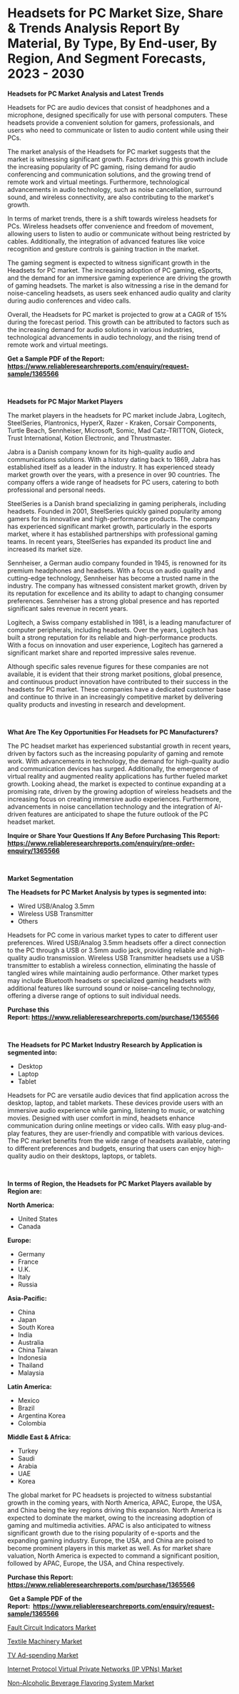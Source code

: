 <p><h1>Headsets for PC Market Size, Share & Trends Analysis Report By Material, By Type, By End-user, By Region, And Segment Forecasts, 2023 - 2030</h1></p><p><strong>Headsets for PC Market Analysis and Latest Trends</strong></p>
<p><p>Headsets for PC are audio devices that consist of headphones and a microphone, designed specifically for use with personal computers. These headsets provide a convenient solution for gamers, professionals, and users who need to communicate or listen to audio content while using their PCs.</p><p>The market analysis of the Headsets for PC market suggests that the market is witnessing significant growth. Factors driving this growth include the increasing popularity of PC gaming, rising demand for audio conferencing and communication solutions, and the growing trend of remote work and virtual meetings. Furthermore, technological advancements in audio technology, such as noise cancellation, surround sound, and wireless connectivity, are also contributing to the market's growth.</p><p>In terms of market trends, there is a shift towards wireless headsets for PCs. Wireless headsets offer convenience and freedom of movement, allowing users to listen to audio or communicate without being restricted by cables. Additionally, the integration of advanced features like voice recognition and gesture controls is gaining traction in the market.</p><p>The gaming segment is expected to witness significant growth in the Headsets for PC market. The increasing adoption of PC gaming, eSports, and the demand for an immersive gaming experience are driving the growth of gaming headsets. The market is also witnessing a rise in the demand for noise-canceling headsets, as users seek enhanced audio quality and clarity during audio conferences and video calls.</p><p>Overall, the Headsets for PC market is projected to grow at a CAGR of 15% during the forecast period. This growth can be attributed to factors such as the increasing demand for audio solutions in various industries, technological advancements in audio technology, and the rising trend of remote work and virtual meetings.</p></p>
<p><strong>Get a Sample PDF of the Report:&nbsp; <a href="https://www.reliableresearchreports.com/enquiry/request-sample/1365566">https://www.reliableresearchreports.com/enquiry/request-sample/1365566</a></strong></p>
<p>&nbsp;</p>
<p><strong>Headsets for PC Major Market Players</strong></p>
<p><p>The market players in the headsets for PC market include Jabra, Logitech, SteelSeries, Plantronics, HyperX, Razer - Kraken, Corsair Components, Turtle Beach, Sennheiser, Microsoft, Somic, Mad Catz-TRITTON, Gioteck, Trust International, Kotion Electronic, and Thrustmaster.</p><p>Jabra is a Danish company known for its high-quality audio and communications solutions. With a history dating back to 1869, Jabra has established itself as a leader in the industry. It has experienced steady market growth over the years, with a presence in over 90 countries. The company offers a wide range of headsets for PC users, catering to both professional and personal needs.</p><p>SteelSeries is a Danish brand specializing in gaming peripherals, including headsets. Founded in 2001, SteelSeries quickly gained popularity among gamers for its innovative and high-performance products. The company has experienced significant market growth, particularly in the esports market, where it has established partnerships with professional gaming teams. In recent years, SteelSeries has expanded its product line and increased its market size.</p><p>Sennheiser, a German audio company founded in 1945, is renowned for its premium headphones and headsets. With a focus on audio quality and cutting-edge technology, Sennheiser has become a trusted name in the industry. The company has witnessed consistent market growth, driven by its reputation for excellence and its ability to adapt to changing consumer preferences. Sennheiser has a strong global presence and has reported significant sales revenue in recent years.</p><p>Logitech, a Swiss company established in 1981, is a leading manufacturer of computer peripherals, including headsets. Over the years, Logitech has built a strong reputation for its reliable and high-performance products. With a focus on innovation and user experience, Logitech has garnered a significant market share and reported impressive sales revenue.</p><p>Although specific sales revenue figures for these companies are not available, it is evident that their strong market positions, global presence, and continuous product innovation have contributed to their success in the headsets for PC market. These companies have a dedicated customer base and continue to thrive in an increasingly competitive market by delivering quality products and investing in research and development.</p></p>
<p>&nbsp;</p>
<p><strong>What Are The Key Opportunities For Headsets for PC Manufacturers?</strong></p>
<p><p>The PC headset market has experienced substantial growth in recent years, driven by factors such as the increasing popularity of gaming and remote work. With advancements in technology, the demand for high-quality audio and communication devices has surged. Additionally, the emergence of virtual reality and augmented reality applications has further fueled market growth. Looking ahead, the market is expected to continue expanding at a promising rate, driven by the growing adoption of wireless headsets and the increasing focus on creating immersive audio experiences. Furthermore, advancements in noise cancellation technology and the integration of AI-driven features are anticipated to shape the future outlook of the PC headset market.</p></p>
<p><strong>Inquire or Share Your Questions If Any Before Purchasing This Report: <a href="https://www.reliableresearchreports.com/enquiry/pre-order-enquiry/1365566">https://www.reliableresearchreports.com/enquiry/pre-order-enquiry/1365566</a></strong></p>
<p>&nbsp;</p>
<p><strong>Market Segmentation</strong></p>
<p><strong>The Headsets for PC Market Analysis by types is segmented into:</strong></p>
<p><ul><li>Wired USB/Analog 3.5mm</li><li>Wireless USB Transmitter</li><li>Others</li></ul></p>
<p><p>Headsets for PC come in various market types to cater to different user preferences. Wired USB/Analog 3.5mm headsets offer a direct connection to the PC through a USB or 3.5mm audio jack, providing reliable and high-quality audio transmission. Wireless USB Transmitter headsets use a USB transmitter to establish a wireless connection, eliminating the hassle of tangled wires while maintaining audio performance. Other market types may include Bluetooth headsets or specialized gaming headsets with additional features like surround sound or noise-canceling technology, offering a diverse range of options to suit individual needs.</p></p>
<p><strong>Purchase this Report:&nbsp;<a href="https://www.reliableresearchreports.com/purchase/1365566">https://www.reliableresearchreports.com/purchase/1365566</a></strong></p>
<p>&nbsp;</p>
<p><strong>The Headsets for PC Market Industry Research by Application is segmented into:</strong></p>
<p><ul><li>Desktop</li><li>Laptop</li><li>Tablet</li></ul></p>
<p><p>Headsets for PC are versatile audio devices that find application across the desktop, laptop, and tablet markets. These devices provide users with an immersive audio experience while gaming, listening to music, or watching movies. Designed with user comfort in mind, headsets enhance communication during online meetings or video calls. With easy plug-and-play features, they are user-friendly and compatible with various devices. The PC market benefits from the wide range of headsets available, catering to different preferences and budgets, ensuring that users can enjoy high-quality audio on their desktops, laptops, or tablets.</p></p>
<p>&nbsp;</p>
<p><strong>In terms of Region, the Headsets for PC Market Players available by Region are:</strong></p>
<p>
    <p> <strong> North America: </strong>
        <ul>
            <li>United States</li>
            <li>Canada</li>
        </ul>
        </p> 
    <p> <strong> Europe: </strong>
        <ul>
            <li>Germany</li>
            <li>France</li>
            <li>U.K.</li>
            <li>Italy</li>
            <li>Russia</li>
        </ul>
        </p> 
    <p> <strong> Asia-Pacific: </strong>
        <ul>
            <li>China</li>
            <li>Japan</li>
            <li>South Korea</li>
            <li>India</li>
            <li>Australia</li>
            <li>China Taiwan</li>
            <li>Indonesia</li>
            <li>Thailand</li>
            <li>Malaysia</li>
        </ul>
        </p> 
    <p> <strong> Latin America: </strong>
        <ul>
            <li>Mexico</li>
            <li>Brazil</li>
            <li>Argentina Korea</li>
            <li>Colombia</li>
        </ul>
        </p> 
    <p> <strong> Middle East & Africa: </strong>
        <ul>
            <li>Turkey</li>
            <li>Saudi</li>
            <li>Arabia</li>
            <li>UAE</li>
            <li>Korea</li>
        </ul>
    </p>
    </p>
<p><p>The global market for PC headsets is projected to witness substantial growth in the coming years, with North America, APAC, Europe, the USA, and China being the key regions driving this expansion. North America is expected to dominate the market, owing to the increasing adoption of gaming and multimedia activities. APAC is also anticipated to witness significant growth due to the rising popularity of e-sports and the expanding gaming industry. Europe, the USA, and China are poised to become prominent players in this market as well. As for market share valuation, North America is expected to command a significant position, followed by APAC, Europe, the USA, and China respectively.</p></p>
<p><strong>Purchase this Report: <a href="https://www.reliableresearchreports.com/purchase/1365566">https://www.reliableresearchreports.com/purchase/1365566</a></strong></p>
<p>&nbsp;<strong>Get a Sample PDF of the Report:&nbsp;&nbsp;<a href="https://www.reliableresearchreports.com/enquiry/request-sample/1365566">https://www.reliableresearchreports.com/enquiry/request-sample/1365566</a></strong></p>
<p><strong></strong></p>
<p><p><a href="https://medium.com/@dianafisher1927/fault-circuit-indicators-market-size-growth-forecast-2023-2030-55b48125eec8">Fault Circuit Indicators Market</a></p><p><a href="https://medium.com/@helenablick2023/textile-machinery-market-size-growth-forecast-2023-2030-22c6e1108d5a">Textile Machinery Market</a></p><p><a href="https://www.linkedin.com/pulse/decoding-tv-ad-spending-market-deep-dive-latest-trends-segmentation-bylvc/">TV Ad-spending Market</a></p><p><a href="https://www.linkedin.com/pulse/internet-protocol-virtual-private-networks-ip-vpns-market-gmn0c/">Internet Protocol Virtual Private Networks (IP VPNs) Market</a></p><p><a href="https://www.linkedin.com/pulse/non-alcoholic-beverage-flavoring-system-market-size-share-swdne/">Non-Alcoholic Beverage Flavoring System Market</a></p></p>